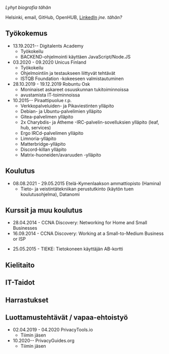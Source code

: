 _Lyhyt biografia tähän_

Helsinki, email, GitHub, OpenHUB, [LinkedIn](https://www.linkedin.com/in/mikaelahmsuomalainen/) _jne. tähän?_

## Työkokemus

* 13.19.2021-- Digitalents Academy
  * Työkokeilu
  * BACKEND-ohjelmointi käyttäen JavaScript/Node.JS
* 03.2020 - 09.2020 Unicus Finland
  * Työkokeilu
  * Ohjelmointiin ja testaukseen liittyvät tehtävät
  * ISTQB Foundation -kokeeseen valmistautuminen
* 28.10.2019 - 19.12.2019 Robuntu Osk
  * Moninaiset askareet osuuskunnan tukitoiminnoissa
  * avustamista IT-toiminnoissa
* 10.2015-- Piraattipuolue r.p.
  * Verkkopalveluiden- ja Pikaviestinten ylläpito
  * Debian- ja Ubuntu-palvelimien ylläpito
  * Gitea-palvelimen ylläpito
  * 2x Charybdis- ja Atheme -IRC-palvelin-sovelluksien ylläpito (leaf, hub, services)
  * Ergo IRCd-palvelimen ylläpito
  * Limnoria-ylläpito
  * Matterbridge-ylläpito
  * Discord-killan ylläpito
  * Matrix-huoneiden/avaruuden -ylläpito

## Koulutus

* 08.08.2021 - 29.05.2015 Etelä-Kymenlaakson ammattiopisto (Hamina)
  * Tieto- ja veistintätekniikan perustutkinto (käytön tuen koulutusohjelma), Datanomi

## Kurssit ja muu koulutus

* 28.04.2014 - CCNA Discovery: Networking for Home and Small Businesses
* 16.09.2014 - CCNA Discovery: Working at a Small-to-Medium Business or ISP
<!-- * 25.05.2015 - TIEKE: Tietokoneen käyttäjän A-kortti -->
* 25.05.2015 - TIEKE: Tietokoneen käyttäjän AB-kortti

## Kielitaito

## IT-Taidot

## Harrastukset

## Luottamustehtävät / vapaa-ehtoistyö

* 02.04.2019 - 04.2020 PrivacyTools.io
  * Tiimin jäsen
* 10.2020-- PrivacyGuides.org
  * Tiimin jäsen

<!-- ## Suosittelijat

Lisätään tähän kun heitä on

-->

